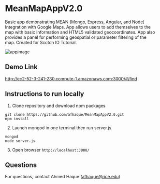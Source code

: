 # MeanMapAppV2.0
Basic app demonstrating MEAN (Mongo, Express, Angular, and Node) Integration with Google Maps. App allows users to add themselves to the map with basic information and HTML5 validated geocoordinates. App also provides a panel for performing geospatial or parameter filtering of the map. Created for Scotch IO Tutorial.

![appimage](https://raw.githubusercontent.com/afhaque/MeanMapAppV2.0/master/Resources/AppImage.png)


## Demo Link

http://ec2-52-3-241-230.compute-1.amazonaws.com:3000/#/find
 
## Instructions to run locally 

1) Clone repository and download npm packages 

```
git clone https://github.com/afhaque/MeanMapAppV2.0.git
npm install
```

2) Launch mongod in one terminal then run server.js

````
mongod
node server.js
````

3) Open browser `http://localhost:3000/`

## Questions

For questions, contact Ahmed Haque (afhaque@rice.edu)

